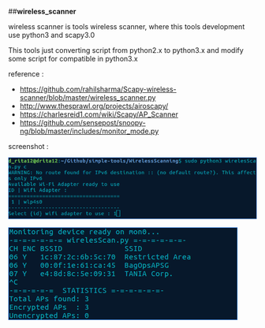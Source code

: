 ##**wireless_scanner**

wireless scanner is tools wireless scanner, where this tools development use python3 and scapy3.0

This tools just converting script from python2.x to python3.x and modify some script for compatible in python3.x

reference : 
- https://github.com/rahilsharma/Scapy-wireless-scanner/blob/master/wireless_scanner.py
- http://www.thesprawl.org/projects/airoscapy/
- https://charlesreid1.com/wiki/Scapy/AP_Scanner
- https://github.com/sensepost/snoopy-ng/blob/master/includes/monitor_mode.py

screenshot :

![](https://raw.githubusercontent.com/geek-id/wireless_scanner/master/screenshot/wirelesScan_1.png) 

![](https://raw.githubusercontent.com/geek-id/wireless_scanner/master/screenshot/wirelesScan_2.png) 